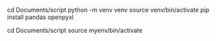 cd Documents/script
python -m venv venv
source venv/bin/activate
pip install pandas openpyxl


cd Documents/script
source myenv/bin/activate